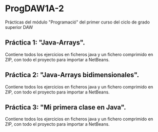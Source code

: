 # ProgDAW1A-2
Prácticas del módulo "Programació" del primer curso del ciclo de grado superior DAW

## Práctica 1: "Java-Arrays".
Contiene todos los ejercicios en ficheros java y un fichero comprimido en ZIP, con todo el proyecto para importar a NetBeans.
## Práctica 2: "Java-Arrays bidimensionales".
Contiene todos los ejercicios en ficheros java y un fichero comprimido en ZIP, con todo el proyecto para importar a NetBeans.
## Práctica 3: "Mi primera clase en Java".
Contiene todos los ejercicios en ficheros java y un fichero comprimido en ZIP, con todo el proyecto para importar a NetBeans.
